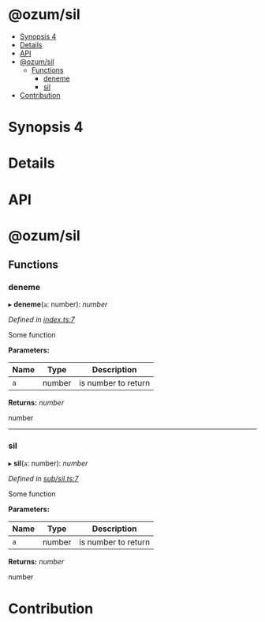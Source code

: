 # @ozum/sil





<!-- START doctoc generated TOC please keep comment here to allow auto update -->
<!-- DON'T EDIT THIS SECTION, INSTEAD RE-RUN doctoc TO UPDATE -->


- [Synopsis 4](#synopsis-4)
- [Details](#details)
- [API](#api)
- [@ozum/sil](#ozumsil)
  - [Functions](#functions)
    - [deneme](#deneme)
    - [sil](#sil)
- [Contribution](#contribution)

<!-- END doctoc generated TOC please keep comment here to allow auto update -->


# Synopsis 4

# Details

<!-- usage -->

<!-- commands -->

# API


<a name="readmemd"></a>

# @ozum/sil

## Functions

###  deneme

▸ **deneme**(`a`: number): *number*

*Defined in [index.ts:7](https://github.com/ozum/sil/blob/3458cda/src/index.ts#L7)*

Some function

**Parameters:**

Name | Type | Description |
------ | ------ | ------ |
`a` | number | is number to return |

**Returns:** *number*

number

___

###  sil

▸ **sil**(`a`: number): *number*

*Defined in [sub/sil.ts:7](https://github.com/ozum/sil/blob/3458cda/src/sub/sil.ts#L7)*

Some function

**Parameters:**

Name | Type | Description |
------ | ------ | ------ |
`a` | number | is number to return |

**Returns:** *number*

number


# Contribution

